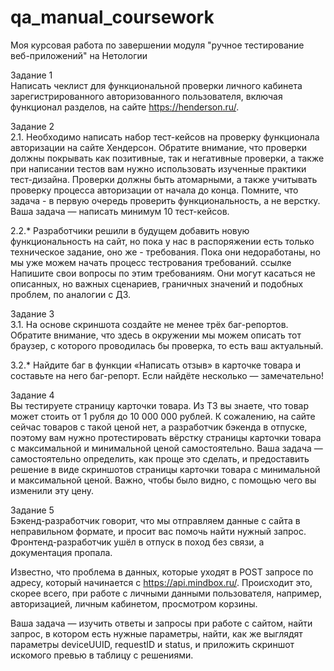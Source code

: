 # qa_manual_coursework
Моя курсовая работа по завершении модуля "ручное тестирование веб-приложений" на Нетологии

Задание 1<br>
Написать чеклист для функциональной проверки личного кабинета зарегистрированного авторизованного пользователя, включая функционал разделов, на сайте https://henderson.ru/.

Задание 2<br>
2.1. Необходимо написать набор тест-кейсов на проверку функционала авторизации на сайте Хендерсон. Обратите внимание, что проверки должны покрывать как позитивные, так и негативные проверки, а также при написании тестов вам нужно использовать изученные практики тест-дизайна. Проверки должны быть атомарными, а также учитывать проверку процесса авторизации от начала до конца. Помните, что задача - в первую очередь проверить функциональность, а не верстку. Ваша задача — написать минимум 10 тест-кейсов.

2.2.* Разработчики решили в будущем добавить новую функциональность на сайт, но пока у нас в распоряжении есть только техническое задание, оно же - требования. Пока они недоработаны, но мы уже можем начать процесс тестрования требований. ссылке Напишите свои вопросы по этим требованиям. Они могут касаться не описанных, но важных сценариев, граничных значений и подобных проблем, по аналогии с ДЗ.

Задание 3<br>
3.1. На основе скриншота создайте не менее трёх баг-репортов. Обратите внимание, что здесь в окружении мы можем описать тот браузер, с которого проводилась бы проверка, то есть ваш актуальный.

3.2.* Найдите баг в функции «Написать отзыв» в карточке товара и составьте на него баг-репорт. Если найдёте несколько — замечательно!

Задание 4<br>
Вы тестируете страницу карточки товара. Из ТЗ вы знаете, что товар может стоить от 1 рубля до 10 000 000 рублей. К сожалению, на сайте сейчас товаров с такой ценой нет, а разработчик бэкенда в отпуске, поэтому вам нужно протестировать вёрстку страницы карточки товара с максимальной и минимальной ценой самостоятельно. Ваша задача — самостоятельно определить, как проще это сделать, и предоставить решение в виде скриншотов страницы карточки товара с минимальной и максимальной ценой. Важно, чтобы было видно, с помощью чего вы изменили эту цену.

Задание 5<br>
Бэкенд-разработчик говорит, что мы отправляем данные с сайта в неправильном формате, и просит вас помочь найти нужный запрос. Фронтенд-разработчик ушёл в отпуск в поход без связи, а документация пропала.

Известно, что проблема в данных, которые уходят в POST запросе по адресу, который начинается с https://api.mindbox.ru/. Происходит это, скорее всего, при работе с личными данными пользователя, например, авторизацией, личным кабинетом, просмотром корзины.

Ваша задача — изучить ответы и запросы при работе с сайтом, найти запрос, в котором есть нужные параметры, найти, как же выглядят параметры deviceUUID, requestID и status, и приложить скриншот искомого превью в таблицу с решениями.
